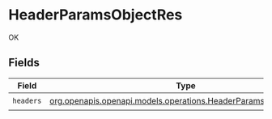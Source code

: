 # HeaderParamsObjectRes

OK


## Fields

| Field                                                                                                                    | Type                                                                                                                     | Required                                                                                                                 | Description                                                                                                              |
| ------------------------------------------------------------------------------------------------------------------------ | ------------------------------------------------------------------------------------------------------------------------ | ------------------------------------------------------------------------------------------------------------------------ | ------------------------------------------------------------------------------------------------------------------------ |
| `headers`                                                                                                                | [org.openapis.openapi.models.operations.HeaderParamsObjectHeaders](../../models/operations/HeaderParamsObjectHeaders.md) | :heavy_check_mark:                                                                                                       | N/A                                                                                                                      |